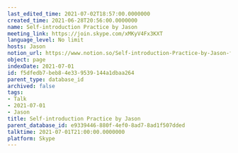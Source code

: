 ```yaml
---
last_edited_time: 2021-07-02T18:57:00.0000000
created_time: 2021-06-28T20:56:00.0000000
name: Self-introduction Practice by Jason
meeting_link: https://join.skype.com/xMKyV4Fx3KXT
language_level: No limit
hosts: Jason
notion_url: https://www.notion.so/Self-introduction-Practice-by-Jason-f5dfedb7beb84e339539144a1dbaa264
object: page
indexDate: 2021-07-01
id: f5dfedb7-beb8-4e33-9539-144a1dbaa264
parent_type: database_id
archived: false
tags:
- Talk
- 2021-07-01
- Jason
title: Self-introduction Practice by Jason
parent_database_id: e9339446-880f-4ef0-8ad7-8ad1f507dded
talktime: 2021-07-01T21:00:00.0000000
platform: Skype
---
```







